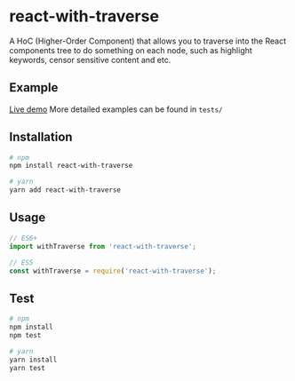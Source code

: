 # react-with-traverse
A HoC (Higher-Order Component) that allows you to traverse into the React components tree to do something on each node, such as highlight keywords, censor sensitive content and etc.

## Example
[Live demo](https://runkit.com/kitce/react-with-traverse-demo)
More detailed examples can be found in `tests/`
## Installation
```bash
# npm
npm install react-with-traverse

# yarn
yarn add react-with-traverse
```
## Usage
```javascript
// ES6+
import withTraverse from 'react-with-traverse';

// ES5
const withTraverse = require('react-with-traverse');
```
## Test
```bash
# npm
npm install
npm test

# yarn
yarn install
yarn test
